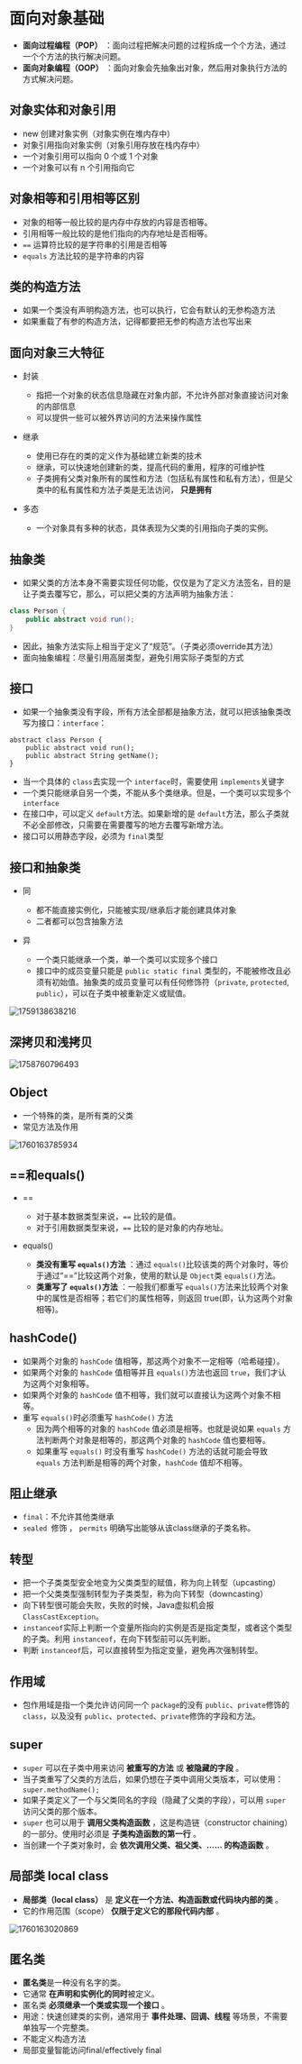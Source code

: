 # 面向对象基础

* **面向过程编程（POP）** ：面向过程把解决问题的过程拆成一个个方法，通过一个个方法的执行解决问题。
* **面向对象编程（OOP）** ：面向对象会先抽象出对象，然后用对象执行方法的方式解决问题。

## 对象实体和对象引用

* new 创建对象实例（对象实例在堆内存中）
* 对象引用指向对象实例（对象引用存放在栈内存中）
* 一个对象引用可以指向 0 个或 1 个对象
* 一个对象可以有 n 个引用指向它

## 对象相等和引用相等区别

* 对象的相等一般比较的是内存中存放的内容是否相等。
* 引用相等一般比较的是他们指向的内存地址是否相等。
* `==` 运算符比较的是字符串的引用是否相等
* `equals` 方法比较的是字符串的内容

## 类的构造方法

* 如果一个类没有声明构造方法，也可以执行，它会有默认的无参构造方法
* 如果重载了有参的构造方法，记得都要把无参的构造方法也写出来

## 面向对象三大特征

* 封装

  * 指把一个对象的状态信息隐藏在对象内部，不允许外部对象直接访问对象的内部信息
  * 可以提供一些可以被外界访问的方法来操作属性
* 继承

  * 使用已存在的类的定义作为基础建立新类的技术
  * 继承，可以快速地创建新的类，提高代码的重用，程序的可维护性
  * 子类拥有父类对象所有的属性和方法（包括私有属性和私有方法），但是父类中的私有属性和方法子类是无法访问， **只是拥有**
* 多态

  * 一个对象具有多种的状态，具体表现为父类的引用指向子类的实例。

## 抽象类

* 如果父类的方法本身不需要实现任何功能，仅仅是为了定义方法签名，目的是让子类去覆写它，那么，可以把父类的方法声明为抽象方法：

```java
class Person {
    public abstract void run();
}
```

* 因此，抽象方法实际上相当于定义了“规范”。（子类必须override其方法）
* 面向抽象编程：尽量引用高层类型，避免引用实际子类型的方式

## 接口

* 如果一个抽象类没有字段，所有方法全部都是抽象方法，就可以把该抽象类改写为接口：`interface`：

```
abstract class Person {
    public abstract void run();
    public abstract String getName();
}

```

* 当一个具体的 `class`去实现一个 `interface`时，需要使用 `implements`关键字
* 一个类只能继承自另一个类，不能从多个类继承。但是，一个类可以实现多个 `interface`
* 在接口中，可以定义 `default`方法。如果新增的是 `default`方法，那么子类就不必全部修改，只需要在需要覆写的地方去覆写新增方法。
* 接口可以用静态字段，必须为 `final`类型

## 接口和抽象类

* 同

  * 都不能直接实例化，只能被实现/继承后才能创建具体对象
  * 二者都可以包含抽象方法
* 异

  * 一个类只能继承一个类，单一个类可以实现多个接口
  * 接口中的成员变量只能是 `public static final` 类型的，不能被修改且必须有初始值。抽象类的成员变量可以有任何修饰符（`private`, `protected`, `public`），可以在子类中被重新定义或赋值。

![1759138638216](https://file+.vscode-resource.vscode-cdn.net/d%3A/University/Major/JavaGuide/Java/image/%E9%9D%A2%E5%90%91%E5%AF%B9%E8%B1%A1/1759138638216.png)

## 深拷贝和浅拷贝

![1758760796493](image/基础/1758760796493.png)

## Object

* 一个特殊的类，是所有类的父类
* 常见方法及作用

![1760163785934](image/面向对象/1760163785934.png)

## ==和equals()

* ==

  * 对于基本数据类型来说，`==` 比较的是值。
  * 对于引用数据类型来说，`==` 比较的是对象的内存地址。
* equals()

  * **类没有重写 `equals()`方法** ：通过 `equals()`比较该类的两个对象时，等价于通过“==”比较这两个对象，使用的默认是 `Object`类 `equals()`方法。
  * **类重写了 `equals()`方法** ：一般我们都重写 `equals()`方法来比较两个对象中的属性是否相等；若它们的属性相等，则返回 true(即，认为这两个对象相等)。

## hashCode()

* 如果两个对象的 `hashCode` 值相等，那这两个对象不一定相等（哈希碰撞）。
* 如果两个对象的 `hashCode` 值相等并且 `equals()`方法也返回 `true`，我们才认为这两个对象相等。
* 如果两个对象的 `hashCode` 值不相等，我们就可以直接认为这两个对象不相等。
* 重写 `equals()`时必须重写 `hashCode()` 方法
  * 因为两个相等的对象的 `hashCode` 值必须是相等。也就是说如果 `equals` 方法判断两个对象是相等的，那这两个对象的 `hashCode` 值也要相等。
  * 如果重写 `equals()` 时没有重写 `hashCode()` 方法的话就可能会导致 `equals` 方法判断是相等的两个对象，`hashCode` 值却不相等。

## 阻止继承

* `final`：不允许其他类继承
* `sealed `修饰 ， `permits` 明确写出能够从该class继承的子类名称。

## 转型

* 把一个子类类型安全地变为父类类型的赋值，称为向上转型（upcasting）
* 把一个父类类型强制转型为子类类型，称为向下转型（downcasting）
* 向下转型很可能会失败，失败的时候，Java虚拟机会报 `ClassCastException`。
* `instanceof`实际上判断一个变量所指向的实例是否是指定类型，或者这个类型的子类。利用 `instanceof`，在向下转型前可以先判断。
* 判断 `instanceof`后，可以直接转型为指定变量，避免再次强制转型。

## 作用域

* 包作用域是指一个类允许访问同一个 `package`的没有 `public`、`private`修饰的 `class`，以及没有 `public`、`protected`、`private`修饰的字段和方法。

## super

* `super` 可以在子类中用来访问 **被重写的方法** 或  **被隐藏的字段** 。
* 当子类重写了父类的方法后，如果仍想在子类中调用父类版本，可以使用：`super.methodName();`
* 如果子类定义了一个与父类同名的字段（隐藏了父类的字段），可以用 `super` 访问父类的那个版本。
* `super` 也可以用于 **调用父类构造函数** ，这是构造链（constructor chaining）的一部分。使用时必须是 **子类构造函数的第一行** 。
* 当创建一个子类对象时，会 **依次调用父类、祖父类、…… 的构造函数** 。

## 局部类 local class

* **局部类（local class）** 是  **定义在一个方法、构造函数或代码块内部的类** 。
* 它的作用范围（scope） **仅限于定义它的那段代码内部** 。

![1760163020869](image/面向对象/1760163020869.png)

## 匿名类

* **匿名类**是一种没有名字的类。
* 它通常 **在声明和实例化的同时**被定义。
* 匿名类  **必须继承一个类或实现一个接口** 。
* 用途：快速创建类的实例，通常用于 **事件处理、回调、线程** 等场景，不需要单独写一个完整类。
* 不能定义构造方法
* 局部变量智能访问final/effectively final
